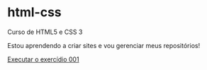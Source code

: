 # html-css
 Curso de HTML5 e CSS 3


Estou aprendendo a criar sites e vou gerenciar meus repositórios!

<a href="https://conkauage.github.io/html-css/exercícios/ex001/index.html"> Executar o exercídio 001 </a>
